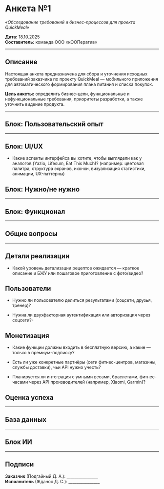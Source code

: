 
# Анкета №1  
*«Обследование требований и бизнес-процессов для проекта QuickMeal»*

**Дата:** 18.10.2025  
**Составитель:** команда ООО «кООПератив»

---

## Описание
Настоящая анкета предназначена для сбора и уточнения исходных требований заказчика по проекту QuickMeal — мобильного приложения для автоматического формирования плана питания и списка покупок.

**Цель анкеты:** определить бизнес-цели, функциональные и нефункциональные требования, приоритеты разработки, а также уточнить видение продукта.

---

## Блок: Пользовательский опыт


---

## Блок: UI/UX

- Какие аспекты интерфейса вы хотите, чтобы выглядели как у аналогов (Yazio, Lifesum, Eat This Much)? (например: цветовая палитра, структура экранов, иконки, визуализация статистики, анимации, UX-паттерны)

## Блок: Нужно/не нужно

---

## Блок: Функционал

---

## Общие вопросы

---

## Детали реализации

- Какой уровень детализации рецептов ожидается — краткое описание и БЖУ или пошаговое приготовление с фото/видео?

## Пользователи

- Нужно ли пользователю делиться результатами (соцсети, друзья, тренер)?

- Нужна ли двухфакторная аутентификация или авторизация через соцсети?-

## Монетизация

- Какие функции должны входить в бесплатную версию, а какие — только в премиум-подписку?

- Есть ли уже конкретные партнёры (сети фитнес-центров, магазины, службы доставки), чьи API нужно учесть?

- Планируется ли интеграция с умными весами, браслетами, фитнес-часами через API производителей (например, Xiaomi, Garmin)?
## Оценка успеха

---

## База данных

---

## Блок ИИ

---

## Подписи

**Заказчик** (Подгайный Д. А.): ________________  
**Исполнитель** (Жданок Д. С.): ________________

